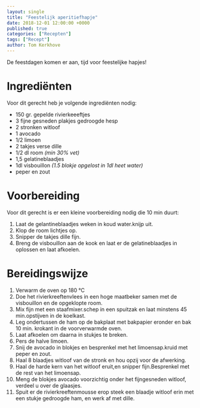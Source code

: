 ```yaml
---
layout: single
title: "Feestelijk aperitiefhapje"
date: 2018-12-01 12:00:00 +0000
published: true
categories: ["Recepten"]
tags: ["Recept"]
author: Tom Kerkhove
---
```


De feestdagen komen er aan, tijd voor feestelijke hapjes!

# Ingrediënten
Voor dit gerecht heb je volgende ingrediënten nodig:

- 150 gr. gepelde rivierkeeeftjes
- 3 fijne gesneden plakjes gedroogde hesp
- 2 stronken witloof
- 1 avocado
- 1/2 limoen
- 2 takjes verse dille
- 1/2 dl room _(min 30% vet)_
- 1,5 gelatineblaadjes
- 1dl visbouillon _(1.5 blokje opgelost in 1dl heet water)_
- peper en zout

# Voorbereiding
Voor dit gerecht is er een kleine voorbereiding nodig die 10 min duurt:
1. Laat de gelantineblaadjes weken in koud water.knijp uit.
2. Klop de room lichtjes op.
3. Snipper de takjes dille fijn.
4. Breng de visbouillon aan de kook en laat er de gelatineblaadjes in oplossen en laat afkoelen.

# Bereidingswijze

1. Verwarm de oven op 180 °C
2. Doe het rivierkreeftenvlees in een hoge maatbeker samen met de visbouillon en de opgeklopte room.
3. Mix fijn met een staafmixer.schep in een spuitzak en laat minstens 45 min.opstijven in de koelkast.
4. Leg ondertussen de ham op de bakplaat met bakpapier eronder  en bak 10 min. krokant in de voorverwarmde oven.
5. Laat afkoelen om daarna in stukjes te breken.
6. Pers de halve limoen.
7. Snij de avocado  in blokjes en besprenkel met het limoensap.kruid met peper en zout.
8. Haal 8 blaadjes witloof van de stronk en hou opzij voor de afwerking.
9. Haal de harde kern van het witloof eruit,en snipper fijn.Besprenkel met de rest van het limoensap.
10. Meng de blokjes avocado voorzichtig onder het fijngesneden witloof, verdeel u over de glaasjes.
11. Spuit er de rivierkreeftenmousse erop steek een blaadje witloof erin met een stukje gedroogde ham, en werk af met dille.
